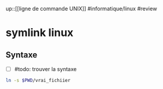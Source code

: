 up::[[ligne de commande UNIX]]
#informatique/linux #review 
# symlink linux

## Syntaxe
- [ ] #todo: trouver la syntaxe
```bash
ln -s $PWD/vrai_fichiier
```

